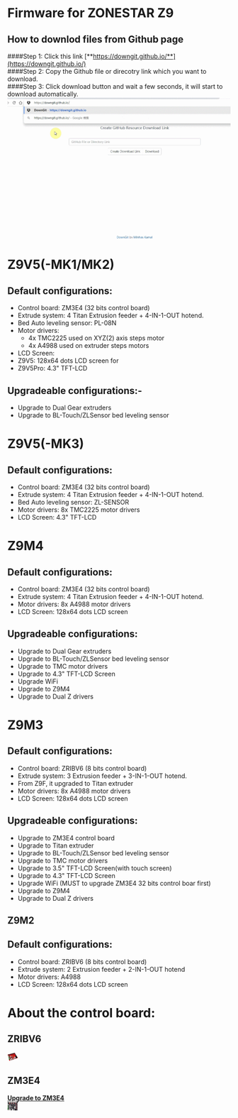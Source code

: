 # Firmware for ZONESTAR Z9  

## How to downlod files from Github page
####Step 1: Click this link [**https://downgit.github.io/**](https://downgit.github.io/)   
####Step 2: Copy the Github file or direcotry link which you want to download.  
####Step 3: Click download button and wait a few seconds, it will start to download automatically.  
![](https://github.com/ZONESTAR3D/Document-and-User-Guide/blob/master/download.gif)   

# Z9V5(-MK1/MK2)
## Default configurations:
- Control board: ZM3E4 (32 bits control board)
- Extrude system: 4 Titan Extrusion feeder + 4-IN-1-OUT hotend.
- Bed Auto leveling sensor: PL-08N
- Motor drivers:
  - 4x TMC2225 used on XYZ(2) axis steps motor 
  - 4x A4988 used on extruder steps motors
- LCD Screen: 
 - Z9V5: 128x64 dots LCD screen for   
 - Z9V5Pro: 4.3" TFT-LCD  
## Upgradeable configurations:- 
- Upgrade to Dual Gear extruders
- Upgrade to BL-Touch/ZLSensor bed leveling sensor

# Z9V5(-MK3)
## Default configurations:
- Control board: ZM3E4 (32 bits control board)
- Extrude system: 4 Titan Extrusion feeder + 4-IN-1-OUT hotend.
- Bed Auto leveling sensor: ZL-SENSOR
- Motor drivers: 8x TMC2225 motor drivers
- LCD Screen: 4.3" TFT-LCD  

# Z9M4
## Default configurations:
- Control board: ZM3E4 (32 bits control board)
- Extrude system: 4 Titan Extrusion feeder + 4-IN-1-OUT hotend.
- Motor drivers: 8x A4988 motor drivers
- LCD Screen: 128x64 dots LCD screen
## Upgradeable configurations:
- Upgrade to Dual Gear extruders
- Upgrade to BL-Touch/ZLSensor bed leveling sensor
- Upgrade to TMC motor drivers
- Upgrade to 4.3" TFT-LCD Screen
- Upgrade WiFi 
- Upgrade to Z9M4
- Upgrade to Dual Z drivers

# Z9M3
## Default configurations: 
- Control board: ZRIBV6 (8 bits control board) 
- Extrude system: 3 Extrusion feeder + 3-IN-1-OUT hotend.
- From Z9F, it upgraded to Titan extruder
- Motor drivers: 8x A4988 motor drivers
- LCD Screen: 128x64 dots LCD screen
## Upgradeable configurations:
- Upgrade to ZM3E4 control board
- Upgrade to Titan extruder
- Upgrade to BL-Touch/ZLSensor bed leveling sensor
- Upgrade to TMC motor drivers
- Upgrade to 3.5" TFT-LCD Screen(with touch screen)
- Upgrade to 4.3" TFT-LCD Screen
- Upgrade WiFi (MUST to upgrade ZM3E4 32 bits control boar first)
- Upgrade to Z9M4
- Upgrade to Dual Z drivers

## Z9M2
## Default configurations:
- Control board: ZRIBV6 (8 bits control board)  
- Extrude system: 2 Extrusion feeder + 2-IN-1-OUT hotend
- Motor drivers: A4988   
- LCD Screen: 128x64 dots LCD screen


# About the control board:
## ZRIBV6
![ZRIBV6](ZRIBV6.jpg)

## ZM3E4
[**Upgrade to ZM3E4**](https://www.aliexpress.com/item/1005001300737027.html)  
![ZM3E4](ZM3E4.jpg)
